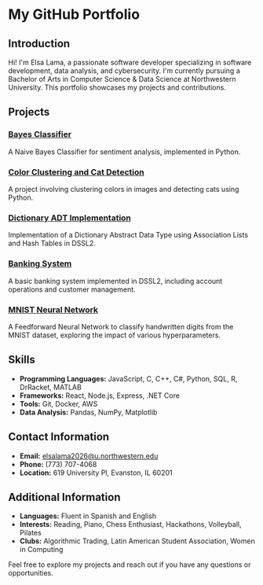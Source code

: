 # My GitHub Portfolio

## Introduction
Hi! I'm Elsa Lama, a passionate software developer specializing in software development, data analysis, and cybersecurity. I'm currently pursuing a Bachelor of Arts in Computer Science & Data Science at Northwestern University. This portfolio showcases my projects and contributions.

## Projects

### [Bayes Classifier](https://github.com/yourusername/Portfolio/tree/main/Bayes_Classifier)
A Naive Bayes Classifier for sentiment analysis, implemented in Python.

### [Color Clustering and Cat Detection](https://github.com/yourusername/Portfolio/tree/main/Color_Clustering_and_Cat_Detection)
A project involving clustering colors in images and detecting cats using Python.

### [Dictionary ADT Implementation](https://github.com/yourusername/Portfolio/tree/main/Dictionary_ADT)
Implementation of a Dictionary Abstract Data Type using Association Lists and Hash Tables in DSSL2.

### [Banking System](https://github.com/yourusername/Portfolio/tree/main/Banking_System)
A basic banking system implemented in DSSL2, including account operations and customer management.

### [MNIST Neural Network](https://github.com/yourusername/Portfolio/tree/main/MNIST_Neural_Net)
A Feedforward Neural Network to classify handwritten digits from the MNIST dataset, exploring the impact of various hyperparameters.

## Skills
- **Programming Languages:** JavaScript, C, C++, C#, Python, SQL, R, DrRacket, MATLAB
- **Frameworks:** React, Node.js, Express, .NET Core
- **Tools:** Git, Docker, AWS
- **Data Analysis:** Pandas, NumPy, Matplotlib

## Contact Information
- **Email:** elsalama2026@u.northwestern.edu
- **Phone:** (773) 707-4068
- **Location:** 619 University Pl, Evanston, IL 60201

## Additional Information
- **Languages:** Fluent in Spanish and English
- **Interests:** Reading, Piano, Chess Enthusiast, Hackathons, Volleyball, Pilates
- **Clubs:** Algorithmic Trading, Latin American Student Association, Women in Computing

Feel free to explore my projects and reach out if you have any questions or opportunities.
